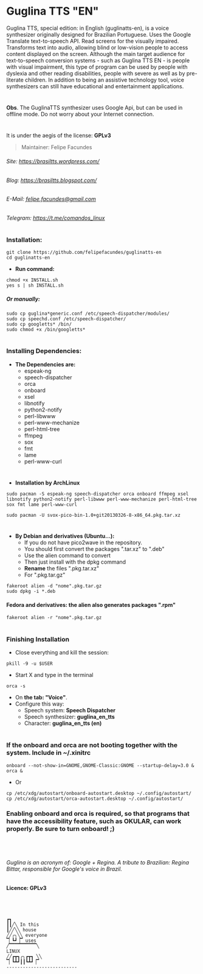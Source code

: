 # Guglina TTS "EN"

Guglina TTS, special edition: in English (guglinatts-en), is a voice synthesizer originally designed for Brazilian Portuguese. Uses the Google Translate text-to-speech API. Read screens for the visually impaired. Transforms text into audio, allowing blind or low-vision people to access content displayed on the screen. Although the main target audience for text-to-speech conversion systems - such as Guglina TTS EN - is people with visual impairment, this type of program can be used by people with dyslexia and other reading disabilities, people with severe as well as by pre-literate children. In addition to being an assistive technology tool, voice synthesizers can still have educational and entertainment applications.
#

**Obs**. The GuglinaTTS synthesizer uses Google Api, but can be used in offline mode. Do not worry about your Internet connection.
#

It is under the aegis of the license: **GPLv3**

> Maintainer: Felipe Facundes
###### Site: https://brasiltts.wordpress.com/
###### Blog: https://brasiltts.blogspot.com/
###### E-Mail: felipe.facundes@gmail.com
###### Telegram: https://t.me/comandos_linux
#
### Installation:

    git clone https://github.com/felipefacundes/guglinatts-en
    cd guglinatts-en
    
- **Run command:**

```
chmod +x INSTALL.sh
yes s | sh INSTALL.sh
```

##### Or manually:

``` 
sudo cp guglina*generic.conf /etc/speech-dispatcher/modules/
sudo cp speechd.conf /etc/speech-dispatcher/
sudo cp googletts* /bin/
sudo chmod +x /bin/googletts*
```

#
### Installing Dependencies:

- **The Dependencies are:**
  - espeak-ng
  - speech-dispatcher
  - orca
  - onboard
  - xsel 
  - libnotify 
  - python2-notify 
  - perl-libwww 
  - perl-www-mechanize 
  - perl-html-tree
  - ffmpeg
  - sox 
  - fmt 
  - lame 
  - perl-www-curl

#
- **Installation by ArchLinux**

```
sudo pacman -S espeak-ng speech-dispatcher orca onboard ffmpeg xsel libnotify python2-notify perl-libwww perl-www-mechanize perl-html-tree sox fmt lame perl-www-curl
```

```
sudo pacman -U svox-pico-bin-1.0+git20130326-8-x86_64.pkg.tar.xz
```

#
- **By Debian and derivatives (Ubuntu...):**
  - If you do not have pico2wave in the repository.
  - You should first convert the packages ".tar.xz" to ".deb"
  - Use the alien command to convert
  - Then just install with the dpkg command
  - **Rename** the files ".pkg.tar.xz"
  - For ".pkg.tar.gz"

```
fakeroot alien -d "nome".pkg.tar.gz
sudo dpkg -i *.deb
```

#### Fedora and derivatives: the alien also generates packages ".rpm"
    fakeroot alien -r "nome".pkg.tar.gz

#
### Finishing Installation

- Close everything and kill the session:

```
pkill -9 -u $USER
```

- Start X and type in the terminal

```
orca -s
```

- On **the tab: "Voice"**.
- Configure this way:
  - Speech system: **Speech Dispatcher**
  - Speech synthesizer: **guglina_en_tts**
  - Character: **guglina_en_tts (en)**

#
### If the onboard and orca are not booting together with the system. Include in ~/.xinitrc

``` 
onboard --not-show-in=GNOME,GNOME-Classic:GNOME --startup-delay=3.0 &
orca &
```     

- Or

``` 
cp /etc/xdg/autostart/onboard-autostart.desktop ~/.config/autostart/
cp /etc/xdg/autostart/orca-autostart.desktop ~/.config/autostart/
```

### Enabling onboard and orca is required, so that programs that have the accessibility feature, such as OKULAR, can work properly. Be sure to turn onboard! ;) ###

<br></br>

###### Guglina is an acronym of: Google + Regina. A tribute to Brazilian: Regina Bittar, responsible for Google's voice in Brazil.
#### Licence: GPLv3 ####

<br></br>

```
┏┓
┃┃╱╲ In this
┃╱╱╲╲ house
╱╱╭╮╲╲ everyone
▔▏┗┛▕▔ uses
╱▔▔▔▔▔▔▔▔▔▔╲
LINUX
╱╱┏┳┓╭╮┏┳┓ ╲╲
▔▏┗┻┛┃┃┗┻┛▕▔
--------------------------
```

